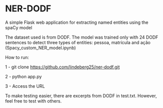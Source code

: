 # NER-DODF

A simple Flask web application for extracting named entities using the spaCy model

The dataset used is from DODF. The model was trained only with 24 DODF sentences to detect three types of entities:
pessoa, matrícula and ação (Spacy_custom_NER_model.ipynb)

How to run:

1 - git clone https://github.com/lindeberg25/ner-dodf.git

2 - python app.py

3 - Access the URL

To make testing easier, there are excerpts from DODF in test.txt. However, feel free to test with others.



